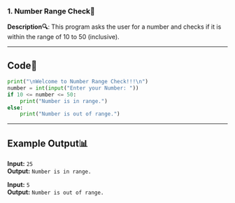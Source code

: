 <h3> 1. Number Range Check🔢</h3>

**Description🔍**: This program asks the user for a number and checks if it is within the range of 10 to 50 (inclusive).

---

## Code📝
```python
print("\nWelcome to Number Range Check!!!\n")
number = int(input("Enter your Number: "))
if 10 <= number <= 50:
    print("Number is in range.")
else:
    print("Number is out of range.")
```

---

## Example Output📊
**Input:** `25`  
**Output:** `Number is in range.`

**Input:** `5`  
**Output:** `Number is out of range.`

